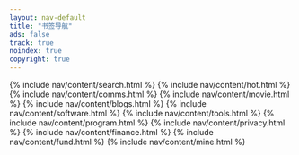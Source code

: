 ```yaml
---
layout: nav-default
title: "书签导航"
ads: false
track: true
noindex: true
copyright: true
---
```


{% include nav/content/search.html %}
{% include nav/content/hot.html %}
{% include nav/content/comms.html %}
{% include nav/content/movie.html %}
{% include nav/content/blogs.html %}
{% include nav/content/software.html %}
{% include nav/content/tools.html %}
{% include nav/content/program.html %}
{% include nav/content/privacy.html %}
{% include nav/content/finance.html %}
{% include nav/content/fund.html %}
{% include nav/content/mine.html %}